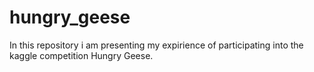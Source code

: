 # hungry_geese
In this repository i am presenting my expirience of participating into the kaggle competition Hungry Geese.
